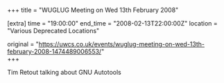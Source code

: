+++
title = "WUGLUG Meeting on Wed 13th February 2008"

[extra]
time = "19:00:00"
end_time = "2008-02-13T22:00:00Z"
location = "Various Deprecated Locations"

original = "https://uwcs.co.uk/events/wuglug-meeting-on-wed-13th-february-2008-1474489006553/"    
+++

Tim Retout talking about GNU Autotools

